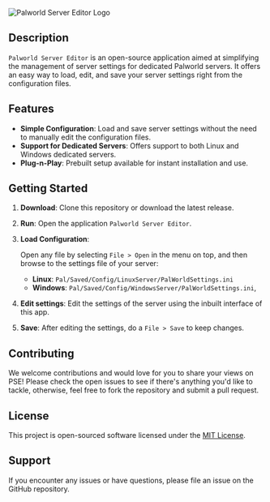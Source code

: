 ![Palworld Server Editor Logo](https://dex.mba/icons/pse.png) 

## Description

`Palworld Server Editor` is an open-source application aimed at simplifying the management of server settings for dedicated Palworld servers.
It offers an easy way to load, edit, and save your server settings right from the configuration files.

## Features

- **Simple Configuration**: Load and save server settings without the need to manually edit the configuration files.
- **Support for Dedicated Servers**: Offers support to both Linux and Windows dedicated servers.
- **Plug-n-Play**: Prebuilt setup available for instant installation and use.

## Getting Started

1. **Download**: Clone this repository or download the latest release.
2. **Run**: Open the application `Palworld Server Editor`.
3. **Load Configuration**:

   Open any file by selecting `File > Open` in the menu on top, and then browse to the settings file of your server:
    - **Linux**: `Pal/Saved/Config/LinuxServer/PalWorldSettings.ini`
    - **Windows**: `Pal/Saved/Config/WindowsServer/PalWorldSettings.ini`,
4. **Edit settings**: Edit the settings of the server using the inbuilt interface of this app.
5. **Save**: After editing the settings, do a `File > Save` to keep changes.

## Contributing

We welcome contributions and would love for you to share your views on PSE!
Please check the open issues to see if there's anything you'd like to tackle, otherwise, feel free to fork the repository and submit a pull request.

## License

This project is open-sourced software licensed under the [MIT License](LICENSE).

## Support

If you encounter any issues or have questions, please file an issue on the GitHub repository.
